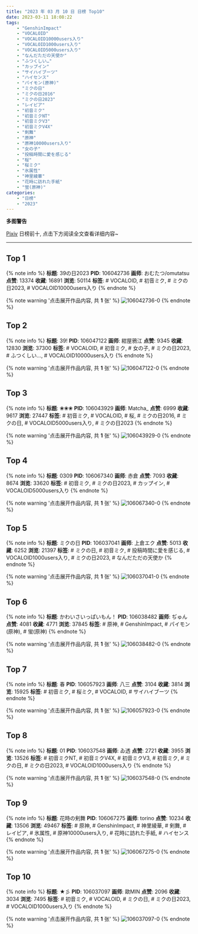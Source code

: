 ```yaml
---
title: "2023 年 03 月 10 日 日榜 Top10"
date: 2023-03-11 18:08:22
tags:
    - "GenshinImpact"
    - "VOCALOID"
    - "VOCALOID10000users入り"
    - "VOCALOID1000users入り"
    - "VOCALOID5000users入り"
    - "なんだただの天使か"
    - "ふつくしい…"
    - "カップイン"
    - "サイハイブーツ"
    - "ハイセンス"
    - "パイモン(原神)"
    - "ミクの日"
    - "ミクの日2016"
    - "ミクの日2023"
    - "レイピア"
    - "初音ミク"
    - "初音ミクNT"
    - "初音ミクV3"
    - "初音ミクV4X"
    - "剣舞"
    - "原神"
    - "原神10000users入り"
    - "女の子"
    - "投稿時間に愛を感じる"
    - "桜"
    - "桜ミク"
    - "氷属性"
    - "神里綾華"
    - "花時に訪れた手紙"
    - "蛍(原神)"
categories:
    - "日榜"
    - "2023"
---
```


<i class="fa fa-triangle-exclamation"></i>**多图警告**<i class="fa fa-triangle-exclamation"></i>

[Pixiv](https://www.pixiv.net/) 日榜前十, 点击下方阅读全文查看详细内容~

<!-- more -->

---

## Top 1

{% note info %}
**标题**: 39の日2023
**PID**: 106042736 **画师**: おむたつ/omutatsu
**点赞**: 13374 **收藏**: 16891 **浏览**: 50114
**标签**: # VOCALOID, # 初音ミク, # ミクの日2023, # VOCALOID10000users入り
{% endnote %}

{% note warning '点击展开作品内容, 共 **1** 张' %}
![106042736-0](https://i.pixiv.re/img-original/img/2023/03/09/04/00/01/106042736_p0.jpg)
{% endnote %}

## Top 2

{% note info %}
**标题**: 39!
**PID**: 106047122 **画师**: 紺屋鴉江
**点赞**: 9345 **收藏**: 12830 **浏览**: 37300
**标签**: # VOCALOID, # 初音ミク, # 女の子, # ミクの日2023, # ふつくしい…, # VOCALOID10000users入り
{% endnote %}

{% note warning '点击展开作品内容, 共 **1** 张' %}
![106047122-0](https://i.pixiv.re/img-original/img/2023/03/09/10/27/15/106047122_p0.jpg)
{% endnote %}

## Top 3

{% note info %}
**标题**: ❀❀❀
**PID**: 106043929 **画师**: Matcha_
**点赞**: 6999 **收藏**: 9617 **浏览**: 27447
**标签**: # 初音ミク, # VOCALOID, # 桜, # ミクの日2016, # ミクの日, # VOCALOID5000users入り, # ミクの日2023
{% endnote %}

{% note warning '点击展开作品内容, 共 **1** 张' %}
![106043929-0](https://i.pixiv.re/img-original/img/2023/03/09/06/06/06/106043929_p0.jpg)
{% endnote %}

## Top 4

{% note info %}
**标题**: 0309
**PID**: 106067340 **画师**: 赤倉
**点赞**: 7093 **收藏**: 8674 **浏览**: 33620
**标签**: # 初音ミク, # ミクの日2023, # カップイン, # VOCALOID5000users入り
{% endnote %}

{% note warning '点击展开作品内容, 共 **1** 张' %}
![106067340-0](https://i.pixiv.re/img-original/img/2023/03/10/00/40/39/106067340_p0.png)
{% endnote %}

## Top 5

{% note info %}
**标题**: ミクの日
**PID**: 106037041 **画师**: 上倉エク
**点赞**: 5013 **收藏**: 6252 **浏览**: 21397
**标签**: # ミクの日, # 初音ミク, # 投稿時間に愛を感じる, # VOCALOID1000users入り, # ミクの日2023, # なんだただの天使か
{% endnote %}

{% note warning '点击展开作品内容, 共 **1** 张' %}
![106037041-0](https://i.pixiv.re/img-original/img/2023/03/09/05/48/42/106037041_p0.jpg)
{% endnote %}

## Top 6

{% note info %}
**标题**: かわいさいっぱいもん！
**PID**: 106038482 **画师**: ぢゅん
**点赞**: 4081 **收藏**: 4771 **浏览**: 37845
**标签**: # 原神, # GenshinImpact, # パイモン(原神), # 蛍(原神)
{% endnote %}

{% note warning '点击展开作品内容, 共 **1** 张' %}
![106038482-0](https://i.pixiv.re/img-original/img/2023/03/09/00/24/05/106038482_p0.jpg)
{% endnote %}

## Top 7

{% note info %}
**标题**: 春
**PID**: 106057923 **画师**: 八三
**点赞**: 3104 **收藏**: 3814 **浏览**: 15925
**标签**: # 初音ミク, # 桜ミク, # VOCALOID, # サイハイブーツ
{% endnote %}

{% note warning '点击展开作品内容, 共 **1** 张' %}
![106057923-0](https://i.pixiv.re/img-original/img/2023/03/09/19/44/38/106057923_p0.png)
{% endnote %}

## Top 8

{% note info %}
**标题**: 01
**PID**: 106037548 **画师**: ゐ透
**点赞**: 2721 **收藏**: 3955 **浏览**: 13526
**标签**: # 初音ミクNT, # 初音ミクV4X, # 初音ミクV3, # 初音ミク, # ミクの日, # ミクの日2023, # VOCALOID1000users入り
{% endnote %}

{% note warning '点击展开作品内容, 共 **1** 张' %}
![106037548-0](https://i.pixiv.re/img-original/img/2023/03/09/00/03/27/106037548_p0.jpg)
{% endnote %}

## Top 9

{% note info %}
**标题**: 花時の剣舞
**PID**: 106067275 **画师**: torino
**点赞**: 10234 **收藏**: 13506 **浏览**: 49467
**标签**: # 原神, # GenshinImpact, # 神里綾華, # 剣舞, # レイピア, # 氷属性, # 原神10000users入り, # 花時に訪れた手紙, # ハイセンス
{% endnote %}

{% note warning '点击展开作品内容, 共 **1** 张' %}
![106067275-0](https://i.pixiv.re/img-original/img/2023/03/10/00/00/42/106067275_p0.jpg)
{% endnote %}

## Top 10

{% note info %}
**标题**: ★彡
**PID**: 106037097 **画师**: 歐MIN
**点赞**: 2096 **收藏**: 3034 **浏览**: 7495
**标签**: # 初音ミク, # VOCALOID, # ミクの日, # ミクの日2023, # VOCALOID1000users入り
{% endnote %}

{% note warning '点击展开作品内容, 共 **1** 张' %}
![106037097-0](https://i.pixiv.re/img-original/img/2023/03/09/00/00/11/106037097_p0.jpg)
{% endnote %}
